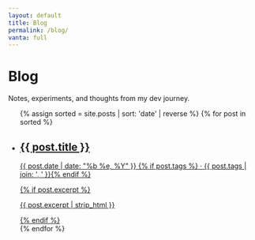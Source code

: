 ```yaml
---
layout: default
title: Blog
permalink: /blog/
vanta: full
---
```


# Blog
<p class="blog-tagline">Notes, experiments, and thoughts from my dev journey.</p>

<ul class="post-list">
  {% assign sorted = site.posts | sort: 'date' | reverse %}
  {% for post in sorted %}
    <li class="post-card">
      <a href="{{ post.url | relative_url }}">
        <h2 class="post-title">{{ post.title }}</h2>
        <p class="meta">
          {{ post.date | date: "%b %e, %Y" }}
          {% if post.tags %} · {{ post.tags | join: ', ' }}{% endif %}
        </p>
        {% if post.excerpt %}
          <p class="excerpt">{{ post.excerpt | strip_html }}</p>
        {% endif %}
      </a>
    </li>
  {% endfor %}
</ul>
